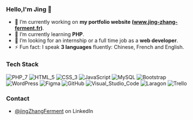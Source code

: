 ### Hello,I'm Jing 👋

- 🔭 I’m currently working on **my portfolio website (www.jing-zhang-ferment.fr)**.
- 🌱 I’m currently learning **PHP**.
- 👯 I’m looking for an internship or a full time job as a **web developer**.
- ⚡ Fun fact: I speak **3 languages** fluently: Chinese, French and English.

### Tech Stack

![PHP_7](https://img.shields.io/badge/-PHP_7-777BB4?style=plastic&logo=php&logoColor=white)
![HTML_5](https://img.shields.io/badge/-HTML_5-E34F26?style=plastic&logo=html5&logoColor=white)
![CSS_3](https://img.shields.io/badge/-CSS_3-1572B6?style=plastic&logo=css3&logoColor=white)
![JavaScript](https://img.shields.io/badge/-JavaScript-F7DF1E?style=plastic&logo=javascript&logoColor=white)
![MySQL](https://img.shields.io/badge/-MySQL-4479A1?style=plastic&logo=mysql&logoColor=white)
![Bootstrap](https://img.shields.io/badge/-Bootstrap-7952B3?style=plastic&logo=bootstrap&logoColor=white)
![WordPress](https://img.shields.io/badge/-WordPress-21759B?style=plastic&logo=wordpress&logoColor=white)
![Figma](https://img.shields.io/badge/-Figma-F24E1E?style=plastic&logo=figma&logoColor=white)
![GitHub](https://img.shields.io/badge/-GitHub-181717?style=plastic&logo=github&logoColor=white)
![Visual_Studio_Code](https://img.shields.io/badge/-Visual_Studio_Code-007ACC?style=plastic&logo=visualstudiocode&logoColor=white)
![Laragon](https://img.shields.io/badge/-Laragon-0E83CD?style=plastic&logo=laragon&logoColor=white)
![Trello](https://img.shields.io/badge/-Trello-0052CC?style=plastic&logo=trello&logoColor=white)


### Contact
- [@jingZhangFerment](https://www.linkedin.com/in/jing-ferment/) on LinkedIn
